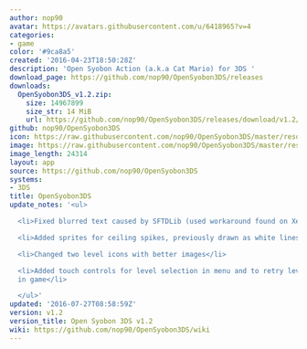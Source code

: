 ```yaml
---
author: nop90
avatar: https://avatars.githubusercontent.com/u/6418965?v=4
categories:
- game
color: '#9ca8a5'
created: '2016-04-23T18:50:28Z'
description: 'Open Syobon Action (a.k.a Cat Mario) for 3DS '
download_page: https://github.com/nop90/OpenSyobon3DS/releases
downloads:
  OpenSyobon3DS_v1.2.zip:
    size: 14967899
    size_str: 14 MiB
    url: https://github.com/nop90/OpenSyobon3DS/releases/download/v1.2/OpenSyobon3DS_v1.2.zip
github: nop90/OpenSyobon3DS
icon: https://raw.githubusercontent.com/nop90/OpenSyobon3DS/master/resources/icon.png
image: https://raw.githubusercontent.com/nop90/OpenSyobon3DS/master/resources/banner.png
image_length: 24314
layout: app
source: https://github.com/nop90/OpenSyobon3DS
systems:
- 3DS
title: OpenSyobon3DS
update_notes: '<ul>

  <li>Fixed blurred text caused by SFTDLib (used workaround found on Xerpi github)</li>

  <li>Added sprites for ceiling spikes, previously drawn as white lines</li>

  <li>Changed two level icons with better images</li>

  <li>Added touch controls for level selection in menu and to retry level/quit level
  in game</li>

  </ul>'
updated: '2016-07-27T08:58:59Z'
version: v1.2
version_title: Open Syobon 3DS v1.2
wiki: https://github.com/nop90/OpenSyobon3DS/wiki
---
```

